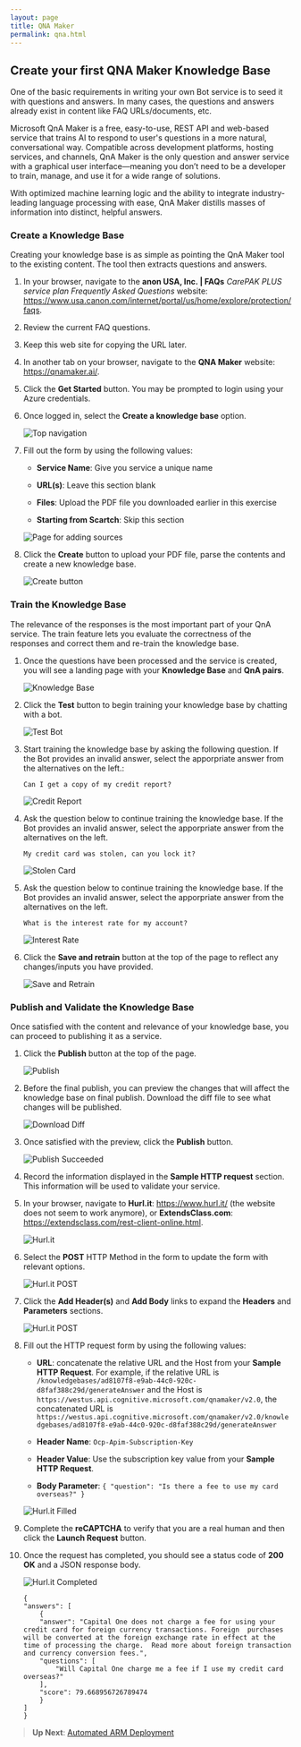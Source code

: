 ```yaml
---
layout: page
title: QNA Maker
permalink: qna.html
---
```


## Create your first QNA Maker Knowledge Base

One of the basic requirements in writing your own Bot service is to seed it with questions and answers. In many cases, the questions and answers already exist in content like FAQ URLs/documents, etc.

Microsoft QnA Maker is a free, easy-to-use, REST API and web-based service that trains AI to respond to user's questions in a more natural, conversational way. Compatible across development platforms, hosting services, and channels, QnA Maker is the only question and answer service with a graphical user interface—meaning you don’t need to be a developer to train, manage, and use it for a wide range of solutions.

With optimized machine learning logic and the ability to integrate industry-leading language processing with ease, QnA Maker distills masses of information into distinct, helpful answers.

### Create a Knowledge Base

Creating your knowledge base is as simple as pointing the QnA Maker tool to the existing content. The tool then extracts questions and answers.

1. In your browser, navigate to the **anon USA, Inc. | FAQs** *CarePAK PLUS service plan Frequently Asked Questions* website: <https://www.usa.canon.com/internet/portal/us/home/explore/protection/faqs>.

1. Review the current FAQ questions.

1. Keep this web site for copying the URL later.

1. In another tab on your browser, navigate to the **QNA Maker** website: <https://qnamaker.ai/>.

1. Click the **Get Started** button. You may be prompted to login using your Azure credentials.

1. Once logged in, select the **Create a knowledge base** option.

    ![Top navigation](./resources/mykbservice.png)

2. Fill out the form by using the following values:

    - **Service Name**: Give you service a unique name

    - **URL(s)**: Leave this section blank

    - **Files**: Upload the PDF file you downloaded earlier in this exercise

    - **Starting from Scartch**: Skip this section

    ![Page for adding sources](./resources/createkbservice.png)

3. Click the **Create** button to upload your PDF file, parse the contents and create a new knowledge base.

    ![Create button](./resources/createkbservice2.png)

### Train the Knowledge Base

The relevance of the responses is the most important part of your QnA service. The train feature lets you evaluate the correctness of the responses and correct them and re-train the knowledge base.

1. Once the questions have been processed and the service is created, you will see a landing page with your **Knowledge Base** and **QnA pairs**.

    ![Knowledge Base](./resources/qnapairs.png)

1. Click the **Test** button to begin training your knowledge base by chatting with a bot.

    ![Test Bot](./resources/testbotstart.png)


1. Start training the knowledge base by asking the following question. If the Bot provides an invalid answer, select the apporpriate answer from the alternatives on the left.:

    ```
    Can I get a copy of my credit report?
    ```

    ![Credit Report](./resources/testbot-creditreport.png)

1. Ask the question below to continue training the knowledge base. If the Bot provides an invalid answer, select the apporpriate answer from the alternatives on the left.

    ```
    My credit card was stolen, can you lock it?
    ```

    ![Stolen Card](./resources/testbot-stolencard.png)

1. Ask the question below to continue training the knowledge base. If the Bot provides an invalid answer, select the apporpriate answer from the alternatives on the left.

    ```
    What is the interest rate for my account?
    ```

    ![Interest Rate](./resources/testbot-interestrate.png)

1. Click the **Save and retrain** button at the top of the page to reflect any changes/inputs you have provided.

    ![Save and Retrain](./resources/kbsaveretrain.png)

### Publish and Validate the Knowledge Base

Once satisfied with the content and relevance of your knowledge base, you can proceed to publishing it as a service.


1. Click the **Publish** button at the top of the page.

    ![Publish](./resources/kbpublish.png)

1. Before the final publish, you can preview the changes that will affect the knowledge base on final publish. Download the diff file to see what changes will be published.

    ![Download Diff](./resources/kbdownloaddiff.png)

1. Once satisfied with the preview, click the **Publish** button.

    ![Publish Succeeded](./resources/kbsuccess.png)

1. Record the information displayed in the **Sample HTTP request** section. This information will be used to validate your service.

1. In your browser, navigate to **Hurl.it**: <https://www.hurl.it/> (the website does not seem to work anymore), or **ExtendsClass.com**: <https://extendsclass.com/rest-client-online.html>.

    ![Hurl.it](./resources/hurlit.png)

1. Select the **POST** HTTP Method in the form to update the form with relevant options.

    ![Hurl.it POST](./resources/hurlit-post.png)

1. Click the **Add Header(s)** and **Add Body** links to expand the **Headers** and **Parameters** sections.

    ![Hurl.it POST](./resources/hurlit-expanded.png)

1. Fill out the HTTP request form by using the following values:
    
    - **URL**: concatenate the relative URL and the Host from your **Sample HTTP Request**. For example, if the relative URL is ``/knowledgebases/ad8107f8-e9ab-44c0-920c-d8faf388c29d/generateAnswer`` and the Host is ``https://westus.api.cognitive.microsoft.com/qnamaker/v2.0``, the concatenated URL is ``https://westus.api.cognitive.microsoft.com/qnamaker/v2.0/knowledgebases/ad8107f8-e9ab-44c0-920c-d8faf388c29d/generateAnswer``

    - **Header Name**: ``Ocp-Apim-Subscription-Key``

    - **Header Value**: Use the subscription key value from your **Sample HTTP Request**.

    - **Body Parameter**: ``{ "question": "Is there a fee to use my card overseas?" }``

    ![Hurl.it Filled](./resources/hurlit-filled.png)

1. Complete the **reCAPTCHA** to verify that you are a real human and then click the **Launch Request** button.

1. Once the request has completed, you should see a status code of **200 OK** and a JSON response body.

    ![Hurl.it Completed](./resources/hurlit-completed.png)

    ```
    {
    "answers": [
        {
        "answer": "Capital One does not charge a fee for using your credit card for foreign currency transactions. Foreign  purchases will be converted at the foreign exchange rate in effect at the time of processing the charge.  Read more about foreign transaction and currency conversion fees.",
        "questions": [
            "Will Capital One charge me a fee if I use my credit card overseas?"
        ],
        "score": 79.668956726789474
        }
    ]
    }
    ```

> **Up Next**: [Automated ARM Deployment](arm.html)
